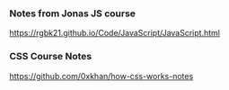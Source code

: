 ### Notes from Jonas JS course

https://rgbk21.github.io/Code/JavaScript/JavaScript.html

### CSS Course Notes

https://github.com/0xkhan/how-css-works-notes
